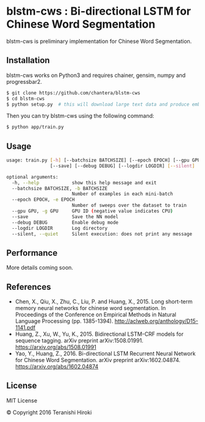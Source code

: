 # blstm-cws : Bi-directional LSTM for Chinese Word Segmentation

blstm-cws is preliminary implementation for Chinese Word Segmentation.

## Installation

blstm-cws works on Python3 and requires chainer, gensim, numpy and progressbar2.

```sh
$ git clone https://github.com/chantera/blstm-cws
$ cd blstm-cws
$ python setup.py  # this will download large text data and produce embeddings.
```

Then you can try blstm-cws using the following command:

```sh
$ python app/train.py
```

## Usage

```sh
usage: train.py [-h] [--batchsize BATCHSIZE] [--epoch EPOCH] [--gpu GPU]
                [--save] [--debug DEBUG] [--logdir LOGDIR] [--silent]

optional arguments:
  -h, --help            show this help message and exit
  --batchsize BATCHSIZE, -b BATCHSIZE
                        Number of examples in each mini-batch
  --epoch EPOCH, -e EPOCH
                        Number of sweeps over the dataset to train
  --gpu GPU, -g GPU     GPU ID (negative value indicates CPU)
  --save                Save the NN model
  --debug DEBUG         Enable debug mode
  --logdir LOGDIR       Log directory
  --silent, --quiet     Silent execution: does not print any message
```

## Performance

More details coming soon.

## References

  - Chen, X., Qiu, X., Zhu, C., Liu, P. and Huang, X., 2015. Long short-term memory neural networks for chinese word segmentation. In Proceedings of the Conference on Empirical Methods in Natural Language Processing (pp. 1385-1394).  <http://aclweb.org/anthology/D15-1141.pdf>
  - Huang, Z., Xu, W., Yu, K., 2015. Bidirectional LSTM-CRF models for sequence tagging. arXiv preprint arXiv:1508.01991. <https://arxiv.org/abs/1508.01991>
  - Yao, Y., Huang, Z., 2016. Bi-directional LSTM Recurrent Neural Network for Chinese Word Segmentation. arXiv preprint arXiv:1602.04874. <https://arxiv.org/abs/1602.04874>

License
----
MIT License

&copy; Copyright 2016 Teranishi Hiroki

